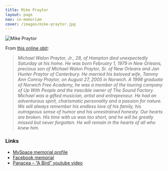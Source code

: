```yaml
---
title: Mike Praytor
layout: page
nav: in-memoriam
cover: /images/mike-praytor.jpg
---
```


![Mike Praytor](/images/mike-praytor.jpg)

From [this online obit][1]:

 [1]: http://www.mydeathspace.com/article/2008/02/07/Michael_Praytor,_Jr_(28)_was_found_dead_in_his_home_and_it_is_thought_he_committed_suicide

> *Michael Walon Praytor, Jr., 28, of Hampton died unexpectedly Saturday at his home. He was born February 1, 1979 in New Orleans, precious son of Michael Walon Praytor, Sr. of New Orleans and Jan Hunter Praytor of Canterbury. He married his beloved wife, Tammy Ann Conroy Praytor, on August 27, 2005 in Norwich. A 1998 graduate of Norwich Free Academy, he was a member of the touring company of Up With People and the irascible owner of The Sound Factory. Michael was a gifted musician, artist and entrepreneur. He had an adventurous spirit, charismatic personality and a passion for nature. We will always remember his endless love of his family, his outrageous sense of humor and his unrestrained honesty. Our hearts are broken. His time with us was too short, and he will be greatly missed but never forgotten. He will remain in the hearts of all who knew him.*

### Links 

* [MySpace memorial profile][2]
* [Facebook memorial][3]
* [Panacea – “A Bird” youtube video][4]

 [2]: http://www.myspace.com/mikepraytor
 [3]: http://www.facebook.com/group.php?gid=2305530257
 [4]: http://www.youtube.com/watch?v=ZxRuIektqVY
